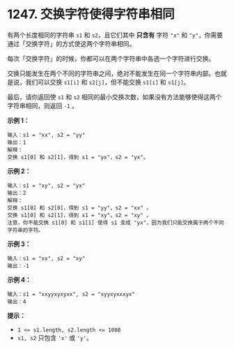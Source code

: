 # 1247. 交换字符使得字符串相同

有两个长度相同的字符串 `s1` 和 `s2`，且它们其中 **只含有** 字符 `"x"` 和 `"y"`，你需要通过「交换字符」的方式使这两个字符串相同。

每次「交换字符」的时候，你都可以在两个字符串中各选一个字符进行交换。

交换只能发生在两个不同的字符串之间，绝对不能发生在同一个字符串内部。也就是说，我们可以交换 `s1[i]` 和 `s2[j]`，但不能交换 `s1[i]` 和 `s1[j]`。

最后，请你返回使 `s1` 和 `s2` 相同的最小交换次数，如果没有方法能够使得这两个字符串相同，则返回 `-1` 。

**示例 1：**

```()
输入：s1 = "xx", s2 = "yy"
输出：1
解释：
交换 s1[0] 和 s2[1]，得到 s1 = "yx"，s2 = "yx"。
```

**示例 2：**

```()
输入：s1 = "xy", s2 = "yx"
输出：2
解释：
交换 s1[0] 和 s2[0]，得到 s1 = "yy"，s2 = "xx" 。
交换 s1[0] 和 s2[1]，得到 s1 = "xy"，s2 = "xy" 。
注意，你不能交换 s1[0] 和 s1[1] 使得 s1 变成 "yx"，因为我们只能交换属于两个不同字符串的字符。
```

**示例 3：**

```()
输入：s1 = "xx", s2 = "xy"
输出：-1
```

**示例 4：**

```()
输入：s1 = "xxyyxyxyxx", s2 = "xyyxyxxxyx"
输出：4
```

**提示：**

- `1 <= s1.length, s2.length <= 1000`
- `s1, s2` 只包含 `'x'` 或 `'y'`。
